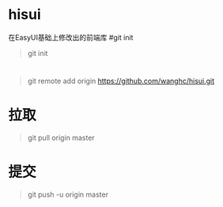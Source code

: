 # hisui
在EasyUI基础上修改出的前端库
#git init
> git init
# 
> git remote add origin https://github.com/wanghc/hisui.git
# 拉取
> git pull origin master
# 提交
> git push -u origin master 
